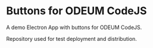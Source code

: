 # Buttons for ODEUM CodeJS

A demo Electron App with buttons for ODEUM CodeJS.

Repository used for test deployment and distribution.


